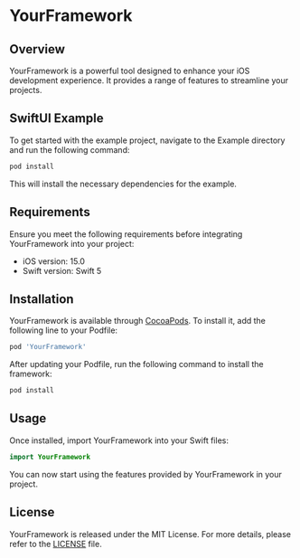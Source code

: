 # YourFramework

## Overview

YourFramework is a powerful tool designed to enhance your iOS development experience. It provides a range of features to streamline your projects.

## SwiftUI Example

To get started with the example project, navigate to the Example directory and run the following command:

```bash
pod install
```

This will install the necessary dependencies for the example.

## Requirements

Ensure you meet the following requirements before integrating YourFramework into your project:

- iOS version: 15.0
- Swift version: Swift 5

## Installation

YourFramework is available through [CocoaPods](https://cocoapods.org). To install it, add the following line to your Podfile:

```ruby
pod 'YourFramework'
```

After updating your Podfile, run the following command to install the framework:

```bash
pod install
```

## Usage

Once installed, import YourFramework into your Swift files:

```swift
import YourFramework
```

You can now start using the features provided by YourFramework in your project.

## License

YourFramework is released under the MIT License. For more details, please refer to the [LICENSE](https://github.com/valearc/YourFramework/blob/main/LICENSE) file.